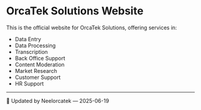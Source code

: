 # OrcaTek Solutions Website

This is the official website for OrcaTek Solutions, offering services in:

- Data Entry
- Data Processing
- Transcription
- Back Office Support
- Content Moderation
- Market Research
- Customer Support
- HR Support

---

🔄 Updated by Neelorcatek — 2025-06-19
